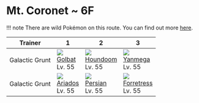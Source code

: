 # Mt. Coronet ~ 6F

!!! note
    There are wild Pokémon on this route. You can find out more [here](/wild_pokemon/mt_coronet__6f/).


Trainer        | 1                                    | 2                                    | 3                                    
---            | ---                                  | ---                                  | ---                                  
Galactic Grunt | ![][042]<br> [Golbat]<br> Lv. 55     | ![][229]<br> [Houndoom]<br> Lv. 55   | ![][469]<br> [Yanmega]<br> Lv. 55    
Galactic Grunt | ![][168]<br> [Ariados]<br> Lv. 55    | ![][053]<br> [Persian]<br> Lv. 55    | ![][205]<br> [Forretress]<br> Lv. 55 


[Golbat]: /pokemon_changes/042/
[Persian]: /pokemon_changes/053/
[Ariados]: /pokemon_changes/168/
[Forretress]: /pokemon_changes/205/
[Houndoom]: /pokemon_changes/229/
[Yanmega]: /pokemon_changes/469/
[042]: /img/pokemon/042.png
[053]: /img/pokemon/053.png
[168]: /img/pokemon/168.png
[205]: /img/pokemon/205.png
[229]: /img/pokemon/229.png
[469]: /img/pokemon/469.png
